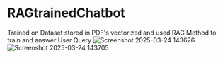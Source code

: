 # RAGtrainedChatbot
Trained on Dataset stored in PDF's vectorized and used RAG Method to train and answer User Query 
![Screenshot 2025-03-24 143626](https://github.com/user-attachments/assets/f6733ce5-6eac-4e62-b823-0d61f9921125)
![Screenshot 2025-03-24 143705](https://github.com/user-attachments/assets/d761786d-f4fe-4e30-a250-fc4a04d1329d)
